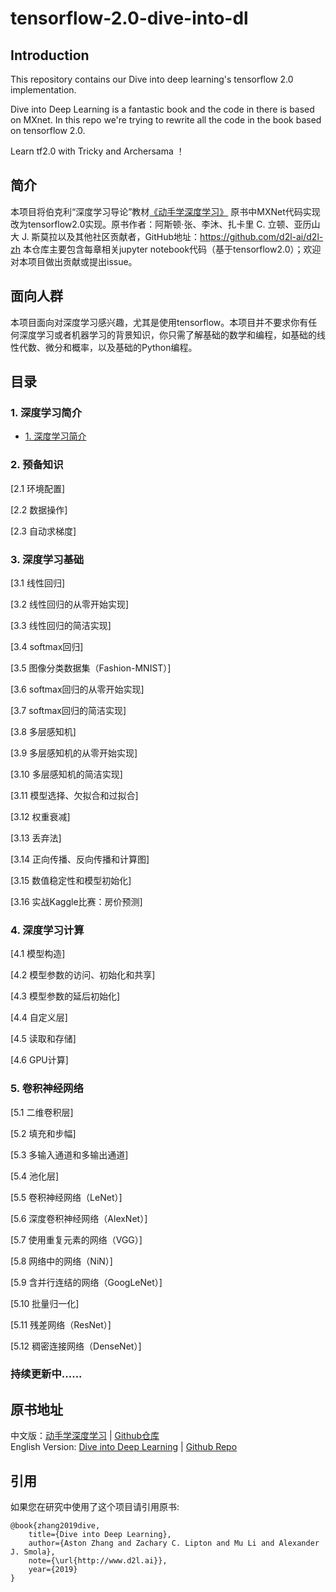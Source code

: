 # tensorflow-2.0-dive-into-dl

## Introduction
This repository contains our Dive into deep learning's tensorflow 2.0 implementation.

Dive into Deep Learning is a fantastic book and the code in there is based on MXnet.
In this repo we're trying to rewrite all the code in the book based on tensorflow 2.0.

Learn tf2.0 with Tricky and Archersama ！

## 简介

本项目将伯克利“深度学习导论”教材[《动手学深度学习》](http://zh.d2l.ai/) 原书中MXNet代码实现改为tensorflow2.0实现。原书作者：阿斯顿·张、李沐、扎卡里 C. 立顿、亚历山大 J. 斯莫拉以及其他社区贡献者，GitHub地址：https://github.com/d2l-ai/d2l-zh
本仓库主要包含每章相关jupyter notebook代码（基于tensorflow2.0）；欢迎对本项目做出贡献或提出issue。


## 面向人群
本项目面向对深度学习感兴趣，尤其是使用tensorflow。本项目并不要求你有任何深度学习或者机器学习的背景知识，你只需了解基础的数学和编程，如基础的线性代数、微分和概率，以及基础的Python编程。

## 目录
### 1. 深度学习简介
* [1. 深度学习简介](https://github.com/TrickyGo/tensorflow-2.0-dive-into-dl/blob/master/docs/chapter01/deep-learning-intro.md)
### 2. 预备知识
[2.1 环境配置] 

[2.2 数据操作] 

[2.3 自动求梯度]

### 3. 深度学习基础
[3.1 线性回归]

[3.2 线性回归的从零开始实现]  

[3.3 线性回归的简洁实现] 

[3.4 softmax回归]  

[3.5 图像分类数据集（Fashion-MNIST）]  

[3.6 softmax回归的从零开始实现]  

[3.7 softmax回归的简洁实现]  

[3.8 多层感知机]   

[3.9 多层感知机的从零开始实现]

[3.10 多层感知机的简洁实现]  

[3.11 模型选择、欠拟合和过拟合]

[3.12 权重衰减]  

[3.13 丢弃法]  

[3.14 正向传播、反向传播和计算图] 

[3.15 数值稳定性和模型初始化]  

[3.16 实战Kaggle比赛：房价预测]  

### 4. 深度学习计算
[4.1 模型构造]   

[4.2 模型参数的访问、初始化和共享] 

[4.3 模型参数的延后初始化]  

[4.4 自定义层]   

[4.5 读取和存储] 

[4.6 GPU计算]  

### 5. 卷积神经网络
[5.1 二维卷积层]

[5.2 填充和步幅]

[5.3 多输入通道和多输出通道]

[5.4 池化层]

[5.5 卷积神经网络（LeNet）]

[5.6 深度卷积神经网络（AlexNet）]

[5.7 使用重复元素的网络（VGG）]

[5.8 网络中的网络（NiN）]

[5.9 含并行连结的网络（GoogLeNet）]

[5.10 批量归一化]

[5.11 残差网络（ResNet）]

[5.12 稠密连接网络（DenseNet）]

### 持续更新中......



## 原书地址
中文版：[动手学深度学习](https://zh.d2l.ai/) | [Github仓库](https://github.com/d2l-ai/d2l-zh)       
English Version: [Dive into Deep Learning](https://d2l.ai/) | [Github Repo](https://github.com/d2l-ai/d2l-en)


## 引用
如果您在研究中使用了这个项目请引用原书:
```
@book{zhang2019dive,
    title={Dive into Deep Learning},
    author={Aston Zhang and Zachary C. Lipton and Mu Li and Alexander J. Smola},
    note={\url{http://www.d2l.ai}},
    year={2019}
}
```

